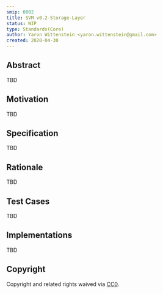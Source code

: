 ```yaml
---
smip: 0002
title: SVM-v0.2-Storage-Layer
status: WIP
type: Standards(Core)
author: Yaron Wittenstein <yaron.wittenstein@gmail.com>
created: 2020-04-30
---
```


## Abstract
TBD

## Motivation
TBD

## Specification 
TBD

## Rationale
TBD

## Test Cases
TBD

## Implementations
TBD

## Copyright

Copyright and related rights waived via [CC0](https://creativecommons.org/publicdomain/zero/1.0/).
